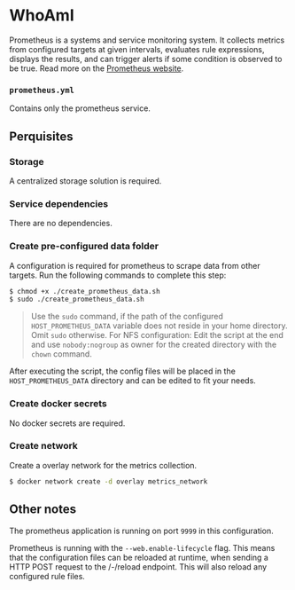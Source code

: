 # WhoAmI

Prometheus is a systems and service monitoring system. It collects metrics from configured targets at given intervals, evaluates rule expressions, displays the results, and can trigger alerts if some condition is observed to be true. Read more on the [Prometheus website](https://prometheus.io/).

### `prometheus.yml`
Contains only the prometheus service.

## Perquisites
### Storage
A centralized storage solution is required.

### Service dependencies
There are no dependencies.

### Create pre-configured data folder
A configuration is required for prometheus to scrape data from other targets. Run the following commands to complete this step:

```sh
$ chmod +x ./create_prometheus_data.sh
$ sudo ./create_prometheus_data.sh
```

> Use the `sudo` command, if the path of the configured `HOST_PROMETHEUS_DATA` variable does not reside in your home directory. Omit `sudo` otherwise.
> For NFS configuration: Edit the script at the end and use `nobody:nogroup` as owner for the created directory with the `chown` command.

After executing the script, the config files will be placed in the `HOST_PROMETHEUS_DATA` directory and can be edited to fit your needs.

### Create docker secrets
No docker secrets are required.

### Create network
Create a overlay network for the metrics collection.

```sh
$ docker network create -d overlay metrics_network
```

## Other notes
The prometheus application is running on port `9999` in this configuration.

Prometheus is running with the `--web.enable-lifecycle` flag. This means that the configuration files can be reloaded at runtime,
when sending a HTTP POST request to the /-/reload endpoint. This will also reload any configured rule files.